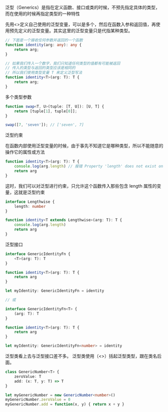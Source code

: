 泛型（Generics）是指在定义函数、接口或类的时候，不预先指定具体的类型，而在使用的时候再指定类型的一种特性

先用<>定义自己使用的泛型变量，可以是多个，然后在函数入参和返回值，再使用预先定义的泛型变量。其实这里的泛型变量只是代指某种类型。

```ts
// 下面是一个接收任何参数并返回的一个函数
function identity(arg: any): any {
    return arg;
}

// 如果我们传入一个数字，我们只知道任何类型的值都有可能被返回
// 传入的类型与返回的类型应该是相同的
// 所以我们使用类型变量 T 来定义泛型写法
function identity<T>(arg: T): T {
    return arg;
}
```

多个类型参数
```ts
function swap<T, U>(tuple: [T, U]): [U, T] {
    return [tuple[1], tuple[0]];
}

swap([7, 'seven']); // ['seven', 7]
```

泛型约束

在函数内部使用泛型变量的时候，由于事先不知道它是哪种类型，所以不能随意的操作它的属性或方法
```ts
function identity<T>(arg: T): T {
    console.log(arg.length) // 报错 Property 'length' does not exist on type 'T'.
    return arg
}
```
这时，我们可以对泛型进行约束，只允许这个函数传入那些包含 length 属性的变量，这就是泛型约束
```ts
interface Lengthwise {
    length: number
}

function identity<T extends Lengthwise>(arg: T): T {
    console.log(arg.length)
    return arg
}
```

泛型接口
```ts
interface GenericIdentityFn {
    <T>(arg: T): T
}

function identity<T>(arg: T): T {
    return arg
}

let myIdentity: GenericIdentityFn = identity

// 或

interface GenericIdentityFn<T> {
    (arg: T): T
}

function identity<T>(arg: T): T {
    return arg
}

let myIdentity: GenericIdentityFn<number> = identity
```

泛型类看上去与泛型接口差不多。 泛型类使用（<>）括起泛型类型，跟在类名后面。
```ts
class GenericNumber<T> {
    zeroValue: T
    add: (x: T, y: T) => T
}

let myGenericNumber = new GenericNumber<number>()
myGenericNumber.zeroValue = 0
myGenericNumber.add = function(x, y) { return x + y }
```
